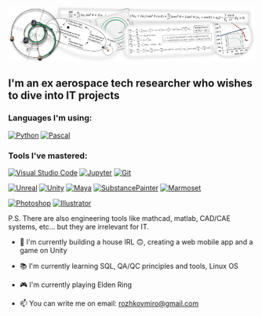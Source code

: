 [![Header](https://github.com/Daikon46/daikon46/blob/main/assets/Header.png)](https://scholar.google.com/citations?hl=en&user=0fEUrf4AAAAJ)

## I'm an ex aerospace tech researcher who wishes to dive into IT projects

### Languages I'm using:
[![Python](https://img.shields.io/badge/-Python-090909?style=for-the-badge&logo=python)](https://replit.com/@daikongg/MuChiChi-Bot)
[![Pascal](https://img.shields.io/badge/-Delphi/Pascal-090909?style=for-the-badge&logo=Delphi)](https://github.com/Daikon46/Pontryagin_EP)

### Tools I've mastered:
[![Visual Studio Code](https://custom-icon-badges.demolab.com/badge/VS%20Code-090909.svg?style=for-the-badge&logo=vsc&logoColor=24acf2)](#)
[![Jupyter](https://img.shields.io/badge/-Jupyter-090909?style=for-the-badge&logo=Jupyter)](https://colab.research.google.com/drive/164cuaejP26-pExq-jXxQry63-u_lT0g7?authuser=1)
[![Git](https://img.shields.io/badge/-Git-090909?style=for-the-badge&logo=Git)](https://github.com/Daikon46)

[![Unreal](https://img.shields.io/badge/-Unreal-090909?style=for-the-badge&logo=UnrealEngine)](https://bloodmoonangel.itch.io/synchro)
[![Unity](https://img.shields.io/badge/-Unity-090909?style=for-the-badge&logo=Unity)](https://learn.unity.com/u/5de23311edbc2a19413ab9e3?tab=profile)
[![Maya](https://img.shields.io/badge/-Maya-090909?style=for-the-badge&logo=AutodeskMaya)](https://www.artstation.com/artwork/Wm5R9J)
[![SubstancePainter](https://img.shields.io/badge/-Substance_3D_Painter-090909?style=for-the-badge&logo=)](https://www.artstation.com/artwork/Qn6Dv4)
[![Marmoset](https://img.shields.io/badge/-Marmoset-090909?style=for-the-badge&logo=Marmoset)]([#](https://www.artstation.com/artwork/wJwzNg))

[![Photoshop](https://img.shields.io/badge/-Adobe_Ps_Ai_Pt-090909?style=for-the-badge&logo=)](#)
[![Illustrator](https://img.shields.io/badge/-Illustrator-090909?style=for-the-badge&logo=)](#)

P.S. There are also engineering tools like mathcad, matlab, CAD/CAE systems, etc... but they are irrelevant for IT.

- 🔨 I'm currently building a house IRL 🙃, creating a web mobile app and a game on Unity

- 📚 I'm currently learning SQL, QA/QC principles and tools, Linux OS

- 🎮 I'm currently playing Elden Ring

- 📫 You can write me on email: rozhkovmiro@gmail.com
